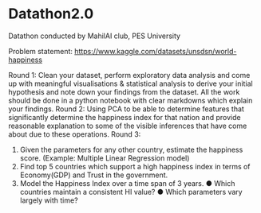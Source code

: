 # Datathon2.0
Datathon conducted by MahilAI club, PES University

Problem statement:
https://www.kaggle.com/datasets/unsdsn/world-happiness

Round 1:
Clean your dataset, perform exploratory data analysis and come up with meaningful visualisations & statistical analysis to derive your initial hypothesis and note down your findings from the dataset. All the work should be done in a python notebook with clear markdowns which explain your findings.
Round 2:
Using PCA to be able to determine features that significantly determine the happiness index for that nation and provide reasonable explanation to some of the visible inferences that have come about due to these operations.
Round 3:
1. Given the parameters for any other country, estimate the happiness score. (Example: Multiple Linear Regression model)
2. Find top 5 countries which support a high happiness index in terms of Economy(GDP) and Trust in the government.
3. Model the Happiness Index over a time span of 3 years.
● Which countries maintain a consistent HI value?
● Which parameters vary largely with time?

